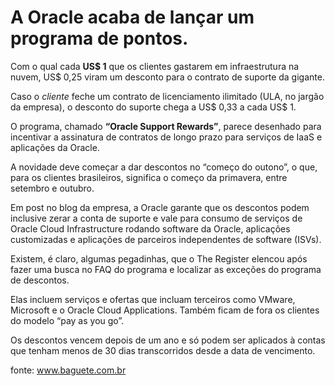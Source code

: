 

# A Oracle acaba de lançar um programa de pontos.

Com o qual cada **US$ 1** que os clientes gastarem em infraestrutura na nuvem, US$ 0,25 viram um desconto para o contrato de suporte da gigante.

Caso o _cliente_ feche um contrato de licenciamento ilimitado (ULA, no jargão da empresa), o desconto do suporte chega a US$ 0,33 a cada US$ 1.

O programa, chamado **“Oracle Support Rewards”**, parece desenhado para incentivar a assinatura de contratos de longo prazo para serviços de IaaS e aplicações da Oracle.

A novidade deve começar a dar descontos no “começo do outono”, o que, para os clientes brasileiros, significa o começo da primavera, entre setembro e outubro.

Em post no blog da empresa, a Oracle garante que os descontos podem inclusive zerar a conta de suporte e vale para consumo de serviços de Oracle Cloud Infrastructure rodando software da Oracle, aplicações customizadas e aplicações de parceiros independentes de software (ISVs).

Existem, é claro, algumas pegadinhas, que o The Register elencou após fazer uma busca no FAQ do programa e localizar as exceções do programa de descontos.

Elas incluem serviços e ofertas que incluam terceiros como VMware, Microsoft e o Oracle Cloud Applications. Também ficam de fora os clientes do modelo “pay as you go”. 

Os descontos vencem depois de um ano e só podem ser aplicados à contas que tenham menos de 30 dias transcorridos desde a data de vencimento.



fonte: www.baguete.com.br



